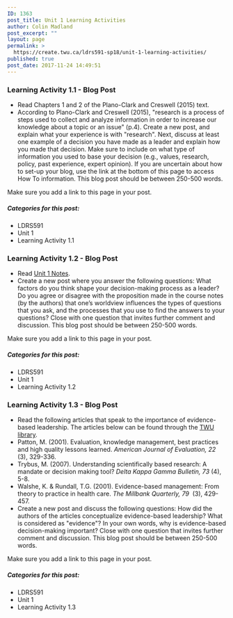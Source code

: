 ```yaml
---
ID: 1363
post_title: Unit 1 Learning Activities
author: Colin Madland
post_excerpt: ""
layout: page
permalink: >
  https://create.twu.ca/ldrs591-sp18/unit-1-learning-activities/
published: true
post_date: 2017-11-24 14:49:51
---
```

<h3>Learning Activity 1.1 - Blog Post</h3>

<ul>
<li>Read Chapters 1 and 2 of the Plano-Clark and Creswell (2015) text.</li>
<li>According to Plano-Clark and Creswell (2015), "research is a process of steps used to collect and analyze information in order to increase our knowledge about a topic or an issue" (p.4). Create a new post, and explain what your experience is with "research". Next, discuss at least one example of a decision you have made as a leader and explain how you made that decision. Make sure to include on what type of information you used to base your decision (e.g., values, research, policy, past experience, expert opinion). If you are uncertain about how to set-up your blog, use the link at the bottom of this page to access How To information. This blog post should be between 250-500 words.</li>
</ul>

Make sure you add a link to this page in your post.

<h5>Categories for this post:</h5>

<ul>
<li>LDRS591</li>
<li>Unit 1</li>
<li>Learning Activity 1.1</li>
</ul>

<h3>Learning Activity 1.2 - Blog Post</h3>

<ul>
<li>Read <a href="https://create.twu.ca/ldrs591-sp18/unit-1-notes">Unit 1 Notes</a>.</li>
<li>Create a new post where you answer the following questions: What factors do you think shape your decision-making process as a leader? Do you agree or disagree with the proposition made in the course notes (by the authors) that one’s worldview influences the types of questions that you ask, and the processes that you use to find the answers to your questions? Close with one question that invites further comment and discussion. This blog post should be between 250-500 words.</li>
</ul>

Make sure you add a link to this page in your post.

<h5>Categories for this post:</h5>

<ul>
<li>LDRS591</li>
<li>Unit 1</li>
<li>Learning Activity 1.2</li>
</ul>

<h3>Learning Activity 1.3 - Blog Post</h3>

<ul>
<li>Read the following articles that speak to the importance of evidence-based leadership. The articles below can be found through the <a href="https://twu.ca/library">TWU library</a>.</li>
<li>Patton, M. (2001). Evaluation, knowledge management, best practices and high quality lessons learned. <em>American Journal of Evaluation, 22</em> (3), 329-336.</li>
<li>Trybus, M. (2007). Understanding scientifically based research: A mandate or decision making tool? <em>Delta Kappa Gamma Bulletin, 73</em> (4), 5-8.</li>
<li>Walshe, K. &amp; Rundall, T.G. (2001). Evidence-based management: From theory to practice in health care. <em>The Millbank Quarterly, 79</em>  (3), 429-457.</li>
<li>Create a new post and discuss the following questions: How did the authors of the articles conceptualize evidence-based leadership? What is considered as "evidence"? In your own words, why is evidence-based decision-making important? Close with one question that invites further comment and discussion. This blog post should be between 250-500 words.</li>
</ul>

Make sure you add a link to this page in your post.

<h5>Categories for this post:</h5>

<ul>
<li>LDRS591</li>
<li>Unit 1</li>
<li>Learning Activity 1.3</li>
</ul>